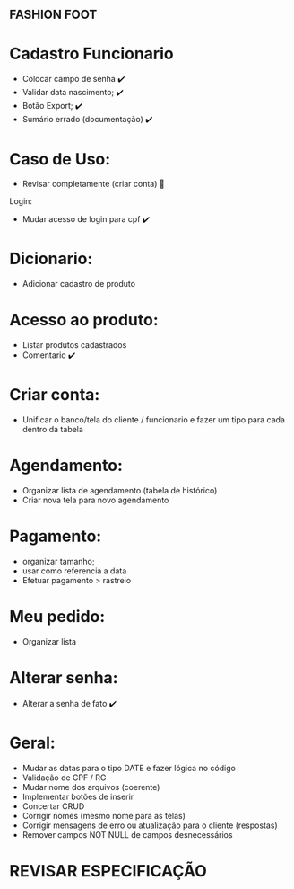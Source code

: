 ## FASHION FOOT

# Cadastro Funcionario
- Colocar campo de senha :heavy_check_mark:
- Validar data nascimento; :heavy_check_mark:
- Botão Export; :heavy_check_mark:
- Sumário errado (documentação) :heavy_check_mark:

# Caso de Uso:
- Revisar completamente (criar conta) :arrows_counterclockwise:

Login:
- Mudar acesso de login para cpf :heavy_check_mark:

# Dicionario:
- Adicionar cadastro de produto

# Acesso ao produto:
- Listar produtos cadastrados
- Comentario :heavy_check_mark:

# Criar conta:
- Unificar o banco/tela do cliente / funcionario e fazer um tipo para cada dentro da tabela

# Agendamento:
- Organizar lista de agendamento (tabela de histórico)
- Criar nova tela para novo agendamento

# Pagamento:
- organizar tamanho;
- usar como referencia a data
- Efetuar pagamento > rastreio

# Meu pedido:
- Organizar lista

# Alterar senha:
- Alterar a senha de fato :heavy_check_mark:

# Geral:
- Mudar as datas para o tipo DATE e fazer lógica no código 
- Validação de CPF / RG
- Mudar nome dos arquivos (coerente)
- Implementar botões de inserir
- Concertar CRUD
- Corrigir nomes (mesmo nome para as telas)
- Corrigir mensagens de erro ou atualização para o cliente (respostas)
- Remover campos NOT NULL de campos desnecessários

# REVISAR ESPECIFICAÇÃO

